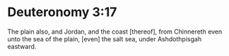 # Deuteronomy 3:17

The plain also, and Jordan, and the coast [thereof], from Chinnereth even unto the sea of the plain, [even] the salt sea, under Ashdothpisgah eastward.